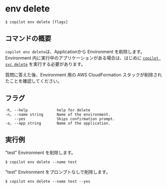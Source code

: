 # env delete
```console
$ copilot env delete [flags]
```

## コマンドの概要
`copilot env delete`は、Applicationから Environment を削除します。 Environment 内に実行中のアプリケーションがある場合は、はじめに [`copilot svc delete`](../commands/svc-delete.ja.md) を実行する必要があります。

質問に答えた後、Environment 用の AWS CloudFormation スタックが削除されたことを確認してください。

## フラグ
```
-h, --help             help for delete
-n, --name string      Name of the environment.
    --yes              Skips confirmation prompt.
-a, --app string       Name of the application.
```

## 実行例
"test" Environment を削除します。
```console
$ copilot env delete --name test 
```
"test" Environment をプロンプトなしで削除します。
```console
$ copilot env delete --name test --yes
```
